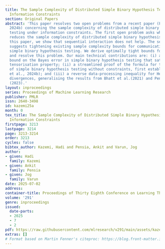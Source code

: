```yaml
---
title: The Sample Complexity of Distributed Simple Binary Hypothesis Testing under
  Information Constraints
section: Original Papers
abstract: 'This paper resolves two open problems from a recent paper (Pensia et al.,
  2024b) concerning the sample complexity of distributed simple binary hypothesis
  testing under information constraints. The first open problem asks whether interaction
  reduces the sample complexity of distributed simple binary hypothesis testing. In
  this paper, we show that sequential interaction does not help. The second problem
  suggests tightening existing sample complexity bounds for communication-constrained
  simple binary hypothesis testing. We derive optimally tight bounds for this setting
  and resolve this problem. Our main technical contributions are: (i) a one-shot lower
  bound on the Bayes error in simple binary hypothesis testing that satisfies a crucial
  tensorisation property; (ii) a streamlined proof of the formula for the sample complexity
  of simple binary hypothesis testing without constraints, first established in (Pensia
  et al., 2024b); and (iii) a reverse data-processing inequality for Hellinger-$\lambda$
  divergences, generalising the results from Bhatt et al.(2021) and Pensia et al.
  (2023).'
layout: inproceedings
series: Proceedings of Machine Learning Research
publisher: PMLR
issn: 2640-3498
id: kazemi25a
month: 0
tex_title: The Sample Complexity of Distributed Simple Binary Hypothesis Testing under
  Information Constraints
firstpage: 3213
lastpage: 3214
page: 3213-3214
order: 3213
cycles: false
bibtex_author: Kazemi, Hadi and Pensia, Ankit and Varun, Jog
author:
- given: Hadi
  family: Kazemi
- given: Ankit
  family: Pensia
- given: Jog
  family: Varun
date: 2025-07-02
address:
container-title: Proceedings of Thirty Eighth Conference on Learning Theory
volume: '291'
genre: inproceedings
issued:
  date-parts:
  - 2025
  - 7
  - 2
pdf: https://raw.githubusercontent.com/mlresearch/v291/main/assets/kazemi25a/kazemi25a.pdf
extras: []
# Format based on Martin Fenner's citeproc: https://blog.front-matter.io/posts/citeproc-yaml-for-bibliographies/
---
```

